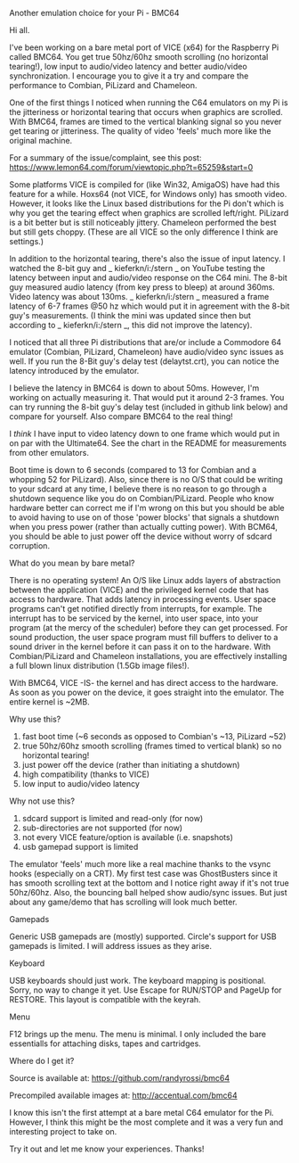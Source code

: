 Another emulation choice for your Pi - BMC64

Hi all.

I've been working on a bare metal port of VICE (x64) for the Raspberry Pi called BMC64. You get true 50hz/60hz smooth scrolling (no horizontal tearing!), low input to audio/video latency and better audio/video synchronization. I encourage you to give it a try and compare the performance to Combian, PiLizard and Chameleon.

One of the first things I noticed when running the C64 emulators on my Pi is the jitteriness or horizontal tearing that occurs when graphics are scrolled.  With BMC64, frames are timed to the vertical blanking signal so you never get tearing or jitteriness. The quality of video 'feels' much more like the original machine.

For a summary of the issue/complaint, see this post: https://www.lemon64.com/forum/viewtopic.php?t=65259&start=0

Some platforms VICE is compiled for (like Win32, AmigaOS) have had this feature for a while.  Hoxs64 (not VICE, for Windows only) has smooth video. However, it looks like the Linux based distributions for the Pi don't which is why you get the tearing effect when graphics are scrolled left/right.  PiLizard is a bit better but is still noticeably jittery.  Chameleon performed the best but still gets choppy. (These are all VICE so the only difference I think are settings.) 

In addition to the horizontal tearing, there's also the issue of input latency.  I watched the 8-bit guy and _ kieferkn/i:/stern _ on YouTube testing the latency between input and audio/video response on the C64 mini.  The 8-bit guy measured audio latency (from key press to bleep) at around 360ms.  Video latency was about 130ms.  _ kieferkn/i:/stern _ measured a frame latency of 6-7 frames @50 hz which would put it in agreement with the 8-bit guy's measurements.  (I think the mini was updated since then but according to _ kieferkn/i:/stern _, this did not improve the latency).

I noticed that all three Pi distributions that are/or include a Commodore 64 emulator (Combian, PiLizard, Chameleon) have audio/video sync issues as well. If you run the 8-Bit guy's delay test (delaytst.crt), you can notice the latency introduced by the emulator.

I believe the latency in BMC64 is down to about 50ms.  However, I'm working on actually measuring it. That would put it around 2-3 frames.  You can try running the 8-bit guy's delay test (included in github link below) and compare for yourself.  Also compare BMC64 to the real thing!

I *think* I have input to video latency down to one frame which would put in on par with the Ultimate64. See the chart in the README for measurements from other emulators.

Boot time is down to 6 seconds (compared to 13 for Combian and a whopping 52 for PiLizard).  Also, since there is no O/S that could be writing to your sdcard at any time, I believe there is no reason to go through a shutdown sequence like you do on Combian/PiLizard.  People who know hardware better can correct me if I'm wrong on this but you should be able to avoid having to use on of those 'power blocks' that signals a shutdown when you press power (rather than actually cutting power).  With BCM64, you should be able to just power off the device without worry of sdcard corruption.

What do you mean by bare metal?

  There is no operating system! An O/S like Linux adds layers of abstraction between the application (VICE) and the privileged kernel code that has access to hardware.  That adds latency in processing events.  User space programs can't get notified directly from interrupts, for example.  The interrupt has to be serviced by the kernel, into user space, into your program (at the mercy of the scheduler) before they can get processed.  For sound production, the user space program must fill buffers to deliver to a sound driver in the kernel before it can pass it on to the hardware.  With Combian/PiLizard and Chameleon installations, you are effectively installing a full blown linux distribution (1.5Gb image files!).

   With BMC64, VICE -IS- the kernel and has direct access to the hardware.  As soon as you power on the device, it goes straight into the emulator.  The entire kernel is ~2MB.

Why use this?

  1. fast boot time (~6 seconds as opposed to Combian's ~13, PiLizard ~52)
  2. true 50hz/60hz smooth scrolling (frames timed to vertical blank) so no horizontal tearing!
  3. just power off the device (rather than initiating a shutdown)
  4. high compatibility (thanks to VICE)
  5. low input to audio/video latency

Why not use this?

  1. sdcard support is limited and read-only (for now)
  2. sub-directories are not supported (for now)
  3. not every VICE feature/option is available (i.e. snapshots)
  4. usb gamepad support is limited

  The emulator 'feels' much more like a real machine thanks to the vsync hooks (especially on a CRT).  My first test case was GhostBusters since it has smooth scrolling text at the bottom and I notice right away if it's not true 50hz/60hz.  Also, the bouncing ball helped show audio/sync issues.  But just about any game/demo that has scrolling will look much better.

Gamepads

  Generic USB gamepads are (mostly) supported.  Circle's support for USB gamepads is limited. I will address issues as they arise.

Keyboard

  USB keyboards should just work. The keyboard mapping is positional.  Sorry, no way to change it yet.  Use Escape for RUN/STOP and PageUp for RESTORE.  This layout is compatible with the keyrah.

Menu

  F12 brings up the menu.  The menu is minimal. I only included the bare essentialls for attaching disks, tapes and cartridges.

Where do I get it?

  Source is available at: https://github.com/randyrossi/bmc64

  Precompiled available images at: http://accentual.com/bmc64

I know this isn't the first attempt at a bare metal C64 emulator for the Pi.  However, I think this might be the most complete and it was a very fun and interesting project to take on.

Try it out and let me know your experiences.  Thanks!
